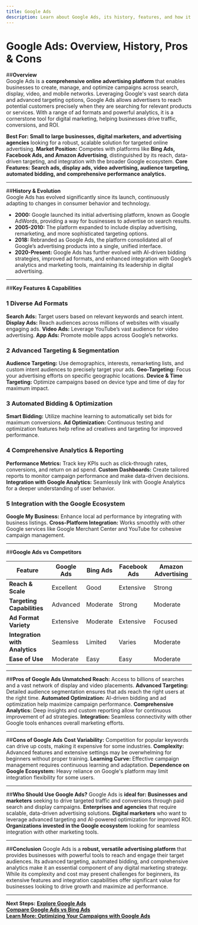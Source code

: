 ```yaml
---
title: Google Ads
description: Learn about Google Ads, its history, features, and how it compares to other digital advertising platforms.
---
```


# **Google Ads: Overview, History, Pros & Cons**

##**Overview**  
Google Ads is a **comprehensive online advertising platform** that enables businesses to create, manage, and optimize campaigns across search, display, video, and mobile networks. Leveraging Google's vast search data and advanced targeting options, Google Ads allows advertisers to reach potential customers precisely when they are searching for relevant products or services. With a range of ad formats and powerful analytics, it is a cornerstone tool for digital marketing, helping businesses drive traffic, conversions, and ROI.

 **Best For:** **Small to large businesses, digital marketers, and advertising agencies** looking for a robust, scalable solution for targeted online advertising.
 **Market Position:** Competes with platforms like **Bing Ads, Facebook Ads, and Amazon Advertising**, distinguished by its reach, data-driven targeting, and integration with the broader Google ecosystem.
 **Core Features:** **Search ads, display ads, video advertising, audience targeting, automated bidding, and comprehensive performance analytics.**

---

##**History & Evolution**  
Google Ads has evolved significantly since its launch, continuously adapting to changes in consumer behavior and technology.

- **2000:** Google launched its initial advertising platform, known as Google AdWords, providing a way for businesses to advertise on search results.
- **2005-2010:** The platform expanded to include display advertising, remarketing, and more sophisticated targeting options.
- **2018:** Rebranded as Google Ads, the platform consolidated all of Google’s advertising products into a single, unified interface.
- **2020-Present:** Google Ads has further evolved with AI-driven bidding strategies, improved ad formats, and enhanced integration with Google’s analytics and marketing tools, maintaining its leadership in digital advertising.

---

##**Key Features & Capabilities**

### **1 Diverse Ad Formats**
 **Search Ads:** Target users based on relevant keywords and search intent.
 **Display Ads:** Reach audiences across millions of websites with visually engaging ads.
 **Video Ads:** Leverage YouTube’s vast audience for video advertising.
 **App Ads:** Promote mobile apps across Google’s networks.

### **2 Advanced Targeting & Segmentation**
 **Audience Targeting:** Use demographics, interests, remarketing lists, and custom intent audiences to precisely target your ads.
 **Geo-Targeting:** Focus your advertising efforts on specific geographic locations.
 **Device & Time Targeting:** Optimize campaigns based on device type and time of day for maximum impact.

### **3 Automated Bidding & Optimization**
 **Smart Bidding:** Utilize machine learning to automatically set bids for maximum conversions.
 **Ad Optimization:** Continuous testing and optimization features help refine ad creatives and targeting for improved performance.

### **4 Comprehensive Analytics & Reporting**
 **Performance Metrics:** Track key KPIs such as click-through rates, conversions, and return on ad spend.
 **Custom Dashboards:** Create tailored reports to monitor campaign performance and make data-driven decisions.
 **Integration with Google Analytics:** Seamlessly link with Google Analytics for a deeper understanding of user behavior.

### **5 Integration with the Google Ecosystem**
 **Google My Business:** Enhance local ad performance by integrating with business listings.
 **Cross-Platform Integration:** Works smoothly with other Google services like Google Merchant Center and YouTube for cohesive campaign management.

---

##**Google Ads vs Competitors**

| Feature                        | Google Ads          | Bing Ads         | Facebook Ads     | Amazon Advertising   |
|--------------------------------|---------------------|------------------|------------------|----------------------|
| **Reach & Scale**              |  Excellent        |  Good          |  Extensive     |  Strong            |
| **Targeting Capabilities**     |  Advanced         |  Moderate      |  Strong        |  Moderate          |
| **Ad Format Variety**          |  Extensive        |  Moderate      |  Extensive     |  Focused           |
| **Integration with Analytics** |  Seamless         |  Limited       |  Varies        |  Moderate          |
| **Ease of Use**                |  Moderate         |  Easy          |  Easy          |  Moderate          |

---

##**Pros of Google Ads**
 **Unmatched Reach:** Access to billions of searches and a vast network of display and video placements.
 **Advanced Targeting:** Detailed audience segmentation ensures that ads reach the right users at the right time.
 **Automated Optimization:** AI-driven bidding and ad optimization help maximize campaign performance.
 **Comprehensive Analytics:** Deep insights and custom reporting allow for continuous improvement of ad strategies.
 **Integration:** Seamless connectivity with other Google tools enhances overall marketing efforts.

---

##**Cons of Google Ads**
 **Cost Variability:** Competition for popular keywords can drive up costs, making it expensive for some industries.
 **Complexity:** Advanced features and extensive settings may be overwhelming for beginners without proper training.
 **Learning Curve:** Effective campaign management requires continuous learning and adaptation.
 **Dependence on Google Ecosystem:** Heavy reliance on Google's platform may limit integration flexibility for some users.

---

##**Who Should Use Google Ads?**
Google Ads is **ideal for:**
 **Businesses and marketers** seeking to drive targeted traffic and conversions through paid search and display campaigns.
 **Enterprises and agencies** that require scalable, data-driven advertising solutions.
 **Digital marketers** who want to leverage advanced targeting and AI-powered optimization for improved ROI.
 **Organizations invested in the Google ecosystem** looking for seamless integration with other marketing tools.

---

##**Conclusion**
Google Ads is a **robust, versatile advertising platform** that provides businesses with powerful tools to reach and engage their target audiences. Its advanced targeting, automated bidding, and comprehensive analytics make it an essential component of any digital marketing strategy. While its complexity and cost may present challenges for beginners, its extensive features and integration capabilities offer significant value for businesses looking to drive growth and maximize ad performance.

---

 **Next Steps:**
 **[Explore Google Ads](https://ads.google.com/)**  
 **[Compare Google Ads vs Bing Ads](#)**  
 **[Learn More: Optimizing Your Campaigns with Google Ads](#)**
